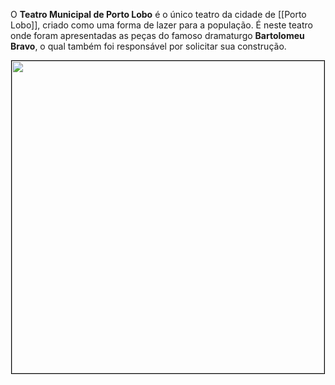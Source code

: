 O **Teatro Municipal de Porto Lobo** é o único teatro da cidade de [[Porto Lobo]], criado como uma forma de lazer para a população. É neste teatro onde foram apresentadas as peças do famoso dramaturgo **Bartolomeu Bravo**, o qual também foi responsável por solicitar sua construção.

<div style="text-align: center;">
<img src="https://images.unsplash.com/photo-1516307365426-bea591f05011?q=80&w=1459&auto=format&fit=crop&ixlib=rb-4.0.3&ixid=M3wxMjA3fDB8MHxwaG90by1wYWdlfHx8fGVufDB8fHx8fA%3D%3D" width="500px" style="border: 1px solid black;">
</div>